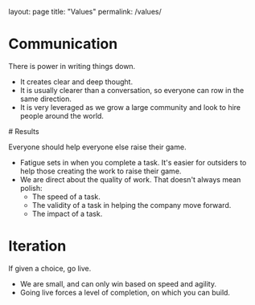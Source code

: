 layout: page
title: "Values"
permalink: /values/

# Communication

There is power in writing things down.

* It creates clear and deep thought.
* It is usually clearer than a conversation, so everyone can row in the same direction.
* It is very leveraged as we grow a large community and look to hire people around the world.

# Results

Everyone should help everyone else raise their game.

* Fatigue sets in when you complete a task. It's easier for outsiders to help those creating the work to raise their game.
* We are direct about the quality of work. That doesn't always mean polish:
  * The speed of a task.
  * The validity of a task in helping the company move forward.
  * The impact of a task.

# Iteration

If given a choice, go live.

* We are small, and can only win based on speed and agility.
* Going live forces a level of completion, on which you can build.
